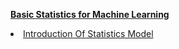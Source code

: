 <b><a href="http://mlaileader.com/category/statistics-model/9" target='_blank'>Basic Statistics for Machine Learning</a></b>
<li><a  target='_blank' href="http://mlaileader.com/post/-introduction-of-statistics-model" target='_blank'>Introduction Of Statistics Model</a></li>

